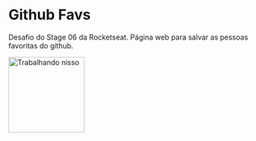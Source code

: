 # Github Favs
Desafio do Stage 06 da Rocketseat. Página web para salvar as pessoas favoritas do github.

<img height="150em" src="https://media.giphy.com/media/aZfCwyj5FdxfvOXCjw/giphy.gif" alt="Trabalhando nisso" />
